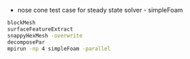 * nose cone test case for steady state solver - simpleFoam

```sh
blockMesh
surfaceFeatureExtract
snappyHexMesh -overwrite
decomposePar
mpirun -np 4 simpleFoam -parallel
```
